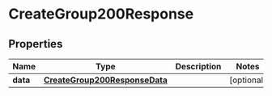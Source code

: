 

# CreateGroup200Response


## Properties

| Name | Type | Description | Notes |
|------------ | ------------- | ------------- | -------------|
|**data** | [**CreateGroup200ResponseData**](CreateGroup200ResponseData.md) |  |  [optional] |




